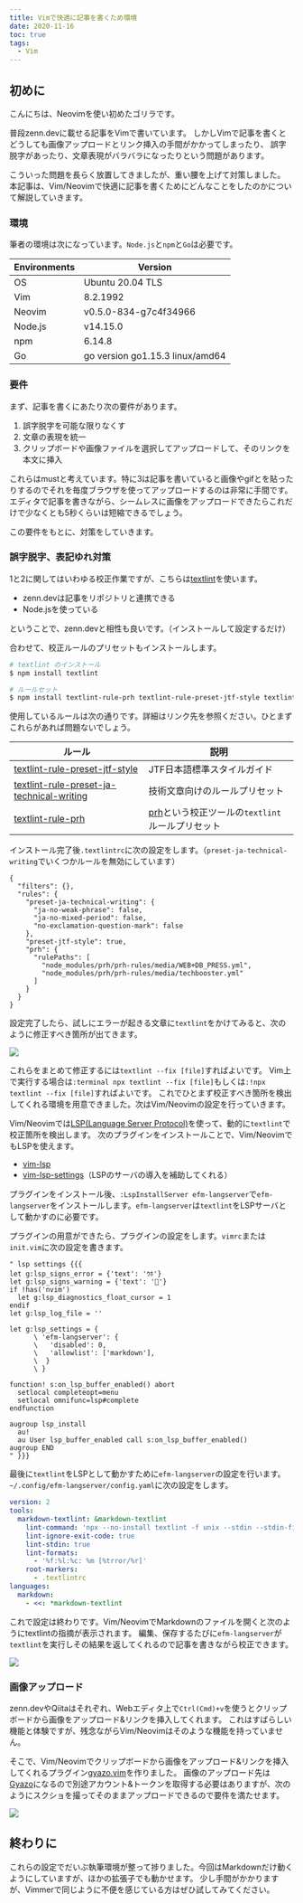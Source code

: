 ```yaml
---
title: Vimで快適に記事を書くため環境
date: 2020-11-16
toc: true
tags: 
  - Vim
---
```


## 初めに
こんにちは、Neovimを使い初めたゴリラです。

普段zenn.devに載せる記事をVimで書いています。
しかしVimで記事を書くとどうしても画像アップロードとリンク挿入の手間がかかってしまったり、
誤字脱字があったり、文章表現がバラバラになったりという問題があります。

こういった問題を長らく放置してきましたが、重い腰を上げて対策しました。
本記事は、Vim/Neovimで快適に記事を書くためにどんなことをしたのかについて解説していきます。

### 環境
筆者の環境は次になっています。`Node.js`と`npm`と`Go`は必要です。

| Environments | Version                         |
|--------------|---------------------------------|
| OS           | Ubuntu 20.04 TLS                |
| Vim          | 8.2.1992                        |
| Neovim       | v0.5.0-834-g7c4f34966           |
| Node.js      | v14.15.0                        |
| npm          | 6.14.8                          |
| Go           | go version go1.15.3 linux/amd64 |

### 要件
まず、記事を書くにあたり次の要件があります。

1. 誤字脱字を可能な限りなくす
2. 文章の表現を統一
3. クリップボードや画像ファイルを選択してアップロードして、そのリンクを本文に挿入

これらはmustと考えています。特に3は記事を書いていると画像やgifとを貼ったりするのでそれを毎度ブラウザを使ってアップロードするのは非常に手間です。
エディタで記事を書きながら、シームレスに画像をアップロードできたらこれだけで少なくとも5秒くらいは短縮できるでしょう。

この要件をもとに、対策をしていきます。

### 誤字脱字、表記ゆれ対策
1と2に関してはいわゆる校正作業ですが、こちらは[textlint](https://github.com/textlint/textlint)を使います。

- zenn.devは記事をリポジトリと連携できる
- Node.jsを使っている

ということで、zenn.devと相性も良いです。（インストールして設定するだけ）

合わせて、校正ルールのプリセットもインストールします。

```sh
# textlint のインストール
$ npm install textlint

# ルールセット
$ npm install textlint-rule-prh textlint-rule-preset-jtf-style textlint-rule-preset-ja-technical-writing
```

使用しているルールは次の通りです。詳細はリンク先を参照ください。ひとまずこれらがあれば問題ないでしょう。

| ルール                                                                                                                | 説明                                                                          |
|-----------------------------------------------------------------------------------------------------------------------|-------------------------------------------------------------------------------|
| [textlint-rule-preset-jtf-style](https://github.com/textlint-ja/textlint-rule-preset-JTF-style)                       | JTF日本語標準スタイルガイド                                                   |
| [textlint-rule-preset-ja-technical-writing](https://github.com/textlint-ja/textlint-rule-preset-ja-technical-writing) | 技術文章向けのルールプリセット                                                |
| [textlint-rule-prh](https://github.com/textlint-rule/textlint-rule-prh)                                               | [prh](https://github.com/prh/prh)という校正ツールの`textlint`ルールプリセット |

インストール完了後`.textlintrc`に次の設定をします。（`preset-ja-technical-writing`でいくつかルールを無効にしています）

```json:.textlintrc
{
  "filters": {},
  "rules": {
    "preset-ja-technical-writing": {
      "ja-no-weak-phrase": false,
      "ja-no-mixed-period": false,
      "no-exclamation-question-mark": false
    },
    "preset-jtf-style": true,
    "prh": {
      "rulePaths": [
        "node_modules/prh/prh-rules/media/WEB+DB_PRESS.yml",
        "node_modules/prh/prh-rules/media/techbooster.yml"
      ]
    }
  }
}
```

設定完了したら、試しにエラーが起きる文章に`textlint`をかけてみると、次のように修正すべき箇所が出てきます。

![](https://i.gyazo.com/697868b83322fb9333f83c4cfa7a15c0.png)

これらをまとめて修正するには`textlint --fix [file]`すればよいです。
Vim上で実行する場合は`:terminal npx textlint --fix [file]`もしくは`:!npx textlint --fix [file]`すればよいです。
これでひとまず校正すべき箇所を検出してくれる環境を用意できました。次はVim/Neovimの設定を行っていきます。

Vim/Neovimでは[LSP(Language Server Protocol)](https://microsoft.github.io/language-server-protocol/)を使って、動的に`textlint`で校正箇所を検出します。
次のプラグインをインストールことで、Vim/NeovimでもLSPを使えます。

- [vim-lsp](https://github.com/prabirshrestha/vim-lsp)
- [vim-lsp-settings](https://github.com/mattn/vim-lsp-settings)（LSPのサーバの導入を補助してくれる）

プラグインをインストール後、`:LspInstallServer efm-langserver`で`efm-langserver`をインストールします。`efm-langserver`は`textlint`をLSPサーバとして動かすのに必要です。

プラグインの用意ができたら、プラグインの設定をします。`vimrc`または`init.vim`に次の設定を書きます。

```vim
" lsp settings {{{
let g:lsp_signs_error = {'text': 'ｳﾎ'}
let g:lsp_signs_warning = {'text': '🍌'}
if !has('nvim')
  let g:lsp_diagnostics_float_cursor = 1
endif
let g:lsp_log_file = ''

let g:lsp_settings = {
      \ 'efm-langserver': {
      \   'disabled': 0,
      \   'allowlist': ['markdown'],
      \  }
      \ }

function! s:on_lsp_buffer_enabled() abort
  setlocal completeopt=menu
  setlocal omnifunc=lsp#complete
endfunction

augroup lsp_install
  au!
  au User lsp_buffer_enabled call s:on_lsp_buffer_enabled()
augroup END
" }}}
```

最後に`textlint`をLSPとして動かすために`efm-langserver`の設定を行います。
`~/.config/efm-langserver/config.yaml`に次の設定をします。

```yaml:config.yaml
version: 2
tools:
  markdown-textlint: &markdown-textlint
    lint-command: 'npx --no-install textlint -f unix --stdin --stdin-filename ${INPUT}'
    lint-ignore-exit-code: true
    lint-stdin: true
    lint-formats:
      - '%f:%l:%c: %m [%trror/%r]'
    root-markers:
      - .textlintrc
languages:
  markdown:
    - <<: *markdown-textlint
```

これで設定は終わりです。Vim/NeovimでMarkdownのファイルを開くと次のようにtextlintの指摘が表示されます。
編集、保存するたびに`efm-langserver`が`textlint`を実行しその結果を返してくれるので記事を書きながら校正できます。

![](https://i.gyazo.com/20662c65af0d9c33e5fac45cfec42491.png)

### 画像アップロード
zenn.devやQiitaはそれぞれ、Webエディタ上で`Ctrl(Cmd)+v`を使うとクリップボードから画像をアップロード&リンクを挿入してくれます。
これはすばらしい機能と体験ですが、残念ながらVim/Neovimはそのような機能を持っていません。

そこで、Vim/Neovimでクリップボードから画像をアップロード&リンクを挿入してくれるプラグイン[gyazo.vim](https://github.com/skanehira/gyazo.vim)を作りました。
画像のアップロード先は[Gyazo](https://gyazo.com)になるので別途アカウント&トークンを取得する必要はありますが、次のようにスクショを撮ってそのままアップロードできるので要件を満たせます。

![](https://i.gyazo.com/2adcdcc57f144bd524bc29bd1affbe75.gif)

## 終わりに
これらの設定でだいぶ執筆環境が整って捗りました。今回はMarkdownだけ動くようにしていますが、ほかの拡張子でも動かせます。
少し手間がかかりますが、Vimmerで同じように不便を感じている方はぜひ試してみてください。
